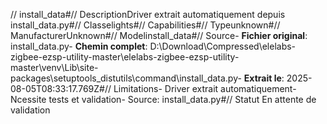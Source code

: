 // install_data#// DescriptionDriver extrait automatiquement depuis install_data.py#// Classelights#// Capabilities#// Typeunknown#// ManufacturerUnknown#// Modelinstall_data#// Source- **Fichier original**: install_data.py- **Chemin complet**: D:\Download\Compressed\elelabs-zigbee-ezsp-utility-master\elelabs-zigbee-ezsp-utility-master\venv\Lib\site-packages\setuptools\_distutils\command\install_data.py- **Extrait le**: 2025-08-05T08:33:17.769Z#// Limitations- Driver extrait automatiquement- Ncessite tests et validation- Source: install_data.py#// Statut En attente de validation